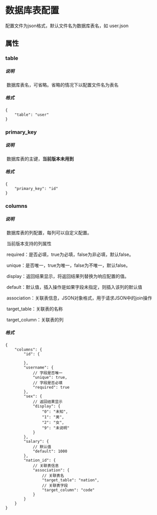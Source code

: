 # 数据库表配置

配置文件为json格式，默认文件名为数据库表名，如 user.json

## 属性

### table

##### 说明

​	数据库表名，可省略。省略的情况下以配置文件名为表名

##### 格式

```
{
    "table": "user"
}
```

### primary_key

##### 说明

​	数据库表的主键，**当前版本未用到**

##### 格式

```
{
    "primary_key": "id"
}
```

### columns

##### 说明

​	数据库表的列配置，每列可以自定义配置。

​	当前版本支持的列属性

​		required：是否必填，true为必填，false为非必填，默认false。

​		unique：是否唯一，true为唯一，false为不唯一，默认false。

​		display：返回结果显示，将返回结果列替换为响应配置的值。

​		default：默认值，插入操作是如果字段未指定，则插入该列的默认值

​		association：关联表信息，JSON对象格式，用于请求JSON中的join操作

​			target_table：关联表的名称

​			target_column：关联表的列

##### 格式

```
{
    "columns": {
        "id": {

        },
        "username": {
            // 字段是否唯一
            "unique": true,
            // 字段是否必填
            "required": true
        },
        "sex": {
            // 返回结果显示
            "display": {
                "0": "未知",
                "1": "男",
                "2": "女",
                "9": "未说明"
            }
        },
        "salary": {
			// 默认值
            "default": 1000
        },
        "nation_id": {
			// 关联表信息
            "association": {
				// 关联表名
                "target_table": "nation",
				// 关联表字段
                "target_column": "code"
            }
        }
    }
}

```

